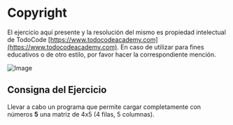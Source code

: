 # Copyright

El ejercicio aquí presente y la resolución del mismo es propiedad intelectual de TodoCode [https://www.todocodeacademy.com](https://www.todocodeacademy.com). En caso de utilizar para fines educativos o de otro estilo, por favor hacer la correspondiente mención.

![Image](https://todocodeacademy.com/wp-content/uploads/2020/12/cropped-LogoConSombras-sinfondo-166x38.png)

## Consigna del Ejercicio
Llevar a cabo un programa que permite cargar completamente con números **5** una matriz de 4x5 (4 filas, 5 columnas).